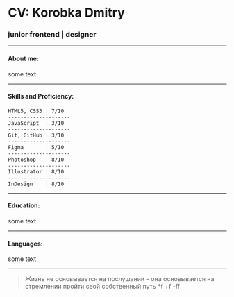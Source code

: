 # CV: Korobka Dmitry
### junior frontend | designer
***
#### About me:
some text
***
#### Skills and Proficiency:
    HTML5, CSS3 | 7/10
    --------------------
    JavaScript  | 3/10
    --------------------
    Git, GitHub | 3/10
    --------------------
    Figma       | 5/10
    --------------------
    Photoshop   | 8/10
    --------------------
    Illustrator | 8/10
    --------------------
    InDesign    | 8/10
***
#### Education:
some text
***
#### Languages:
some text
***
> Жизнь не основывается на послушании – она основывается на стремлении пройти свой собственный путь
*f
    +f
        -ff
